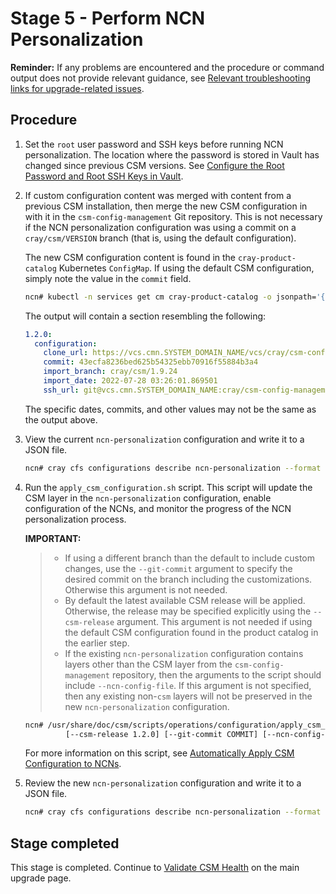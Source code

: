 # Stage 5 - Perform NCN Personalization

**Reminder:** If any problems are encountered and the procedure or command output does not provide relevant guidance, see
[Relevant troubleshooting links for upgrade-related issues](README.md#relevant-troubleshooting-links-for-upgrade-related-issues).

## Procedure

1. Set the `root` user password and SSH keys before running NCN personalization.
   The location where the password is stored in Vault has changed since previous
   CSM versions. See
   [Configure the Root Password and Root SSH Keys in Vault](../../operations/CSM_product_management/Configure_Non-Compute_Nodes_with_CFS.md#set_root_password).

1. If custom configuration content was merged with content from a previous CSM
   installation, then merge the new CSM configuration in with it in the `csm-config-management`
   Git repository. This is not necessary if the NCN personalization configuration
   was using a commit on a `cray/csm/VERSION` branch (that is, using the default
   configuration).

   The new CSM configuration content is found in the `cray-product-catalog`
   Kubernetes `ConfigMap`. If using the default CSM configuration, simply note the value in
   the `commit` field.

   ```bash
   ncn# kubectl -n services get cm cray-product-catalog -o jsonpath='{.data.csm}'
   ```

   The output will contain a section resembling the following:

   ```yaml
   1.2.0:
     configuration:
       clone_url: https://vcs.cmn.SYSTEM_DOMAIN_NAME/vcs/cray/csm-config-management.git
       commit: 43ecfa8236bed625b54325ebb70916f55884b3a4
       import_branch: cray/csm/1.9.24
       import_date: 2022-07-28 03:26:01.869501
       ssh_url: git@vcs.cmn.SYSTEM_DOMAIN_NAME:cray/csm-config-management.git
   ```

   The specific dates, commits, and other values may not be the same as the output above.

1. View the current `ncn-personalization` configuration and write it to a JSON file.

   ```bash
   ncn# cray cfs configurations describe ncn-personalization --format json | tee ncn-personalization.json
   ```

1. Run the `apply_csm_configuration.sh` script. This script will update the CSM
   layer in the `ncn-personalization` configuration, enable configuration of
   the NCNs, and monitor the progress of the NCN personalization process.

   **IMPORTANT:**

   > * If using a different branch than the default to include custom
       changes, use the `--git-commit` argument to specify the desired commit on
       the branch including the customizations. Otherwise this argument is not needed.
   > * By default the latest available CSM release will be applied. Otherwise, the
       release may be specified explicitly using the `--csm-release` argument.
       This argument is not needed if using the default CSM configuration found in the
       product catalog in the earlier step.
   > * If the existing `ncn-personalization` configuration contains layers other than
       the CSM layer from the `csm-config-management` repository, then the arguments
       to the script should include `--ncn-config-file`. If this argument is not specified,
       then any existing non-`csm` layers will not be preserved in the new
       `ncn-personalization` configuration.

   ```bash
   ncn# /usr/share/doc/csm/scripts/operations/configuration/apply_csm_configuration.sh \
            [--csm-release 1.2.0] [--git-commit COMMIT] [--ncn-config-file  /path/to/ncn-personalization.json]
   ```

   For more information on this script, see [Automatically Apply CSM Configuration to NCNs](../../operations/CSM_product_management/Configure_Non-Compute_Nodes_with_CFS.md#auto_apply_csm_config).

1. Review the new `ncn-personalization` configuration and write it to a JSON file.

   ```bash
   ncn# cray cfs configurations describe ncn-personalization --format json | tee ncn-personalization.json.new
   ```

## Stage completed

This stage is completed. Continue to [Validate CSM Health](../index.md#validate_csm_health) on the main upgrade page.

